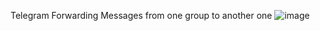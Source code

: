 Telegram Forwarding Messages from one group to another one
![image](https://github.com/user-attachments/assets/770de9f3-ffd5-405f-8a3f-5bf405a527ba)

